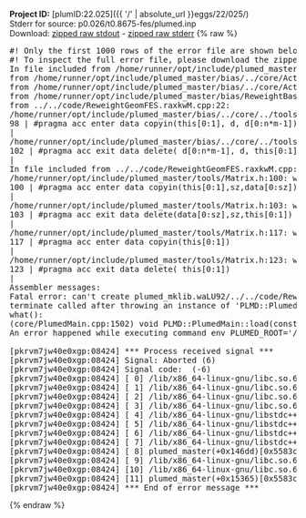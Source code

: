 **Project ID:** [plumID:22.025]({{ '/' | absolute_url }}eggs/22/025/)  
Stderr for source:  p0.026/t0.8675-fes/plumed.inp   
Download: [zipped raw stdout](plumed.inp.plumed_master.stdout.txt.zip) - [zipped raw stderr](plumed.inp.plumed_master.stderr.txt.zip) 
{% raw %}
<pre>
#! Only the first 1000 rows of the error file are shown below
#! To inspect the full error file, please download the zipped raw stderr file above
In file included from /home/runner/opt/include/plumed_master/bias/../core/../tools/Tools.h:27,
from /home/runner/opt/include/plumed_master/bias/../core/Action.h:28,
from /home/runner/opt/include/plumed_master/bias/../core/ActionWithValue.h:25,
from /home/runner/opt/include/plumed_master/bias/ReweightBase.h:25,
from ../../code/ReweightGeomFES.raxkwM.cpp:22:
/home/runner/opt/include/plumed_master/bias/../core/../tools/Tensor.h:98: warning: ignoring ‘#pragma acc enter’ [-Wunknown-pragmas]
98 | #pragma acc enter data copyin(this[0:1], d, d[0:n*m-1])
|
/home/runner/opt/include/plumed_master/bias/../core/../tools/Tensor.h:102: warning: ignoring ‘#pragma acc exit’ [-Wunknown-pragmas]
102 | #pragma acc exit data delete( d[0:n*m-1], d, this[0:1])
|
In file included from ../../code/ReweightGeomFES.raxkwM.cpp:24:
/home/runner/opt/include/plumed_master/tools/Matrix.h:100: warning: ignoring ‘#pragma acc enter’ [-Wunknown-pragmas]
100 | #pragma acc enter data copyin(this[0:1],sz,data[0:sz])
|
/home/runner/opt/include/plumed_master/tools/Matrix.h:103: warning: ignoring ‘#pragma acc exit’ [-Wunknown-pragmas]
103 | #pragma acc exit data delete(data[0:sz],sz,this[0:1])
|
/home/runner/opt/include/plumed_master/tools/Matrix.h:117: warning: ignoring ‘#pragma acc enter’ [-Wunknown-pragmas]
117 | #pragma acc enter data copyin(this[0:1])
|
/home/runner/opt/include/plumed_master/tools/Matrix.h:123: warning: ignoring ‘#pragma acc exit’ [-Wunknown-pragmas]
123 | #pragma acc exit data delete( this[0:1])
|
Assembler messages:
Fatal error: can't create plumed_mklib.waLU92/../../code/ReweightGeomFES.o: No such file or directory
terminate called after throwing an instance of 'PLMD::Plumed::ExceptionError'
what():
(core/PlumedMain.cpp:1502) void PLMD::PlumedMain::load(const std::string&)
An error happened while executing command env PLUMED_ROOT='/home/runner/opt/lib/plumed_master' PLUMED_VERSION='2.11.0-dev' PLUMED_HTMLDIR='/home/runner/opt/share/doc/plumed_master' PLUMED_INCLUDEDIR='/home/runner/opt/include' PLUMED_PROGRAM_NAME='plumed_master' PLUMED_IS_INSTALLED='yes' "/home/runner/opt/lib/plumed_master"/scripts/mklib.sh -n -o ./../../code/ReweightGeomFES.2.11.0-dev.so ../../code/ReweightGeomFES.cpp

[pkrvm7jw40e0xgp:08424] *** Process received signal ***
[pkrvm7jw40e0xgp:08424] Signal: Aborted (6)
[pkrvm7jw40e0xgp:08424] Signal code:  (-6)
[pkrvm7jw40e0xgp:08424] [ 0] /lib/x86_64-linux-gnu/libc.so.6(+0x45330)[0x7f8eeae45330]
[pkrvm7jw40e0xgp:08424] [ 1] /lib/x86_64-linux-gnu/libc.so.6(pthread_kill+0x11c)[0x7f8eeae9eb2c]
[pkrvm7jw40e0xgp:08424] [ 2] /lib/x86_64-linux-gnu/libc.so.6(gsignal+0x1e)[0x7f8eeae4527e]
[pkrvm7jw40e0xgp:08424] [ 3] /lib/x86_64-linux-gnu/libc.so.6(abort+0xdf)[0x7f8eeae288ff]
[pkrvm7jw40e0xgp:08424] [ 4] /lib/x86_64-linux-gnu/libstdc++.so.6(+0xa5ff5)[0x7f8eeb2a5ff5]
[pkrvm7jw40e0xgp:08424] [ 5] /lib/x86_64-linux-gnu/libstdc++.so.6(+0xbb0da)[0x7f8eeb2bb0da]
[pkrvm7jw40e0xgp:08424] [ 6] /lib/x86_64-linux-gnu/libstdc++.so.6(_ZSt10unexpectedv+0x0)[0x7f8eeb2a5a55]
[pkrvm7jw40e0xgp:08424] [ 7] /lib/x86_64-linux-gnu/libstdc++.so.6(+0xa5a6f)[0x7f8eeb2a5a6f]
[pkrvm7jw40e0xgp:08424] [ 8] plumed_master(+0x146dd)[0x5583c14806dd]
[pkrvm7jw40e0xgp:08424] [ 9] /lib/x86_64-linux-gnu/libc.so.6(+0x2a1ca)[0x7f8eeae2a1ca]
[pkrvm7jw40e0xgp:08424] [10] /lib/x86_64-linux-gnu/libc.so.6(__libc_start_main+0x8b)[0x7f8eeae2a28b]
[pkrvm7jw40e0xgp:08424] [11] plumed_master(+0x15365)[0x5583c1481365]
[pkrvm7jw40e0xgp:08424] *** End of error message ***
</pre>
{% endraw %}
